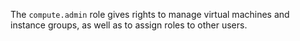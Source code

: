 The `compute.admin` role gives rights to manage virtual machines and instance groups, as well as to assign roles to other users.